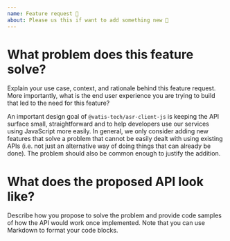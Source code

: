```yaml
---
name: Feature request 🔮
about: Please us this if want to add something new 🥳
---
```


# What problem does this feature solve?

Explain your use case, context, and rationale behind this feature request. More importantly, what is the end user experience you are trying to build that led to the need for this feature?

An important design goal of `@vatis-tech/asr-client-js` is keeping the API surface small, straightforward and to help developers use our services using JavaScript more easily. In general, we only consider adding new features that solve a problem that cannot be easily dealt with using existing APIs (i.e. not just an alternative way of doing things that can already be done). The problem should also be common enough to justify the addition.

# What does the proposed API look like?

Describe how you propose to solve the problem and provide code samples of how the API would work once implemented. Note that you can use Markdown to format your code blocks.
